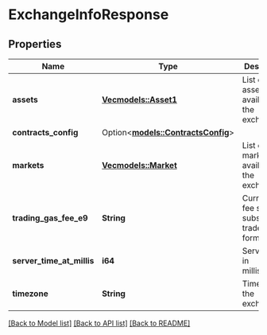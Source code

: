 # ExchangeInfoResponse

## Properties

Name | Type | Description | Notes
------------ | ------------- | ------------- | -------------
**assets** | [**Vec<models::Asset1>**](Asset_1.md) | List of assets available on the exchange. | 
**contracts_config** | Option<[**models::ContractsConfig**](ContractsConfig.md)> |  | [optional]
**markets** | [**Vec<models::Market>**](Market.md) | List of markets available on the exchange. | 
**trading_gas_fee_e9** | **String** | Current gas fee set for subsidized trades (e9 format) | 
**server_time_at_millis** | **i64** | Server time in milliseconds. | 
**timezone** | **String** | Timezone of the exchange. | 

[[Back to Model list]](../README.md#documentation-for-models) [[Back to API list]](../README.md#documentation-for-api-endpoints) [[Back to README]](../README.md)


